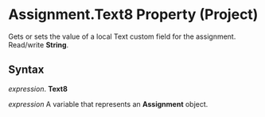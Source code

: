 
# Assignment.Text8 Property (Project)

Gets or sets the value of a local Text custom field for the assignment. Read/write  **String**.


## Syntax

 _expression_. **Text8**

 _expression_ A variable that represents an **Assignment** object.

